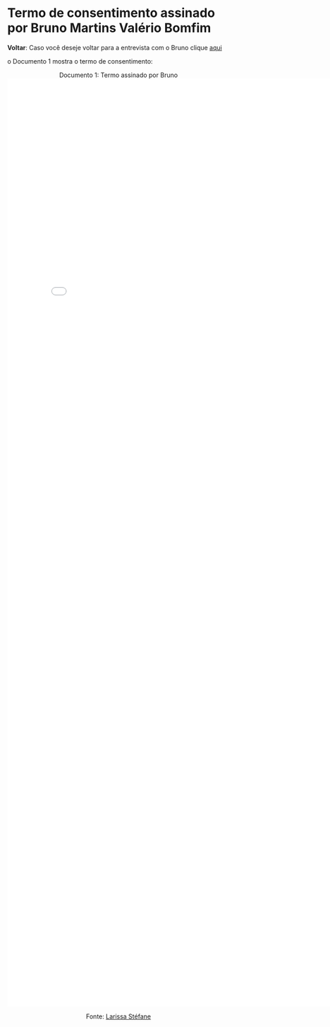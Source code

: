 # Termo de consentimento assinado por Bruno Martins Valério Bomfim

**Voltar**: Caso você deseje voltar para a entrevista com o Bruno clique [aqui](docs/PerfilUsuario/Estudantes/Entrevistas/Gravacao/BrunoMartins.md)

o Documento 1 mostra o termo de consentimento:

<p align="center">
  <object data="Midia/Termos_Consentimentos_Assinados/Termo_Bruno.pdf" width="800" height="600" type="application/pdf"></object>
</p>


<div align="center">
  Documento 1: Termo assinado por Bruno
  
  <embed src="Midia/Termos_Consentimentos_Assinados/Termo_Bruno.pdf" width="800px" height="2100px" />

  Fonte:  [Larissa Stéfane](https://github.com/SkywalkerSupreme)

</div>


